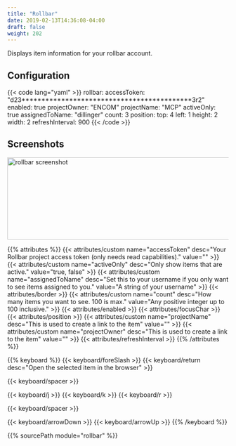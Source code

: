 ```yaml
---
title: "Rollbar"
date: 2019-02-13T14:36:08-04:00
draft: false
weight: 202
---
```


Displays item information for your rollbar account.

## Configuration

{{< code lang="yaml" >}}
rollbar:
  accessToken: "d23*******************************************3r2"
  enabled: true
  projectOwner: "ENCOM"
  projectName: "MCP"
  activeOnly: true
  assignedToName: "dillinger"
  count: 3
  position:
    top: 4
    left: 1
    height: 2
    width: 2
  refreshInterval: 900
{{< /code >}}

## Screenshots

<img class="screenshot" src="/imgs/modules/rollbar.png" width="640" height="187" alt="rollbar screenshot" />

{{% attributes %}}
  {{< attributes/custom name="accessToken" desc="Your Rollbar project access token (only needs read capabilities)." value="" >}}
  {{< attributes/custom name="activeOnly" desc="Only show items that are active." value="true, false" >}}
  {{< attributes/custom name="assignedToName" desc="Set this to your username if you only want to see items assigned to you." value="A string of your username" >}}
  {{< attributes/border >}}
  {{< attributes/custom name="count" desc="How many items you want to see. 100 is max." value="Any positive integer up to 100 inclusive." >}}
  {{< attributes/enabled >}}
  {{< attributes/focusChar >}}
  {{< attributes/position >}}
  {{< attributes/custom name="projectName" desc="This is used to create a link to the item" value="" >}}
  {{< attributes/custom name="projectOwner" desc="This is used to create a link to the item" value="" >}}
  {{< attributes/refreshInterval >}}
{{% /attributes %}}

{{% keyboard %}}
  {{< keyboard/foreSlash >}}
  {{< keyboard/return desc="Open the selected item in the browser" >}}

  {{< keyboard/spacer >}}

  {{< keyboard/j >}}
  {{< keyboard/k >}}
  {{< keyboard/r >}}

  {{< keyboard/spacer >}}

  {{< keyboard/arrowDown >}}
  {{< keyboard/arrowUp >}}
{{% /keyboard %}}

{{% sourcePath module="rollbar" %}}